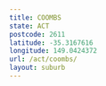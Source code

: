 ```yaml
---
title: COOMBS
state: ACT
postcode: 2611
latitude: -35.3167616
longitude: 149.0424372
url: /act/coombs/
layout: suburb
---
```

